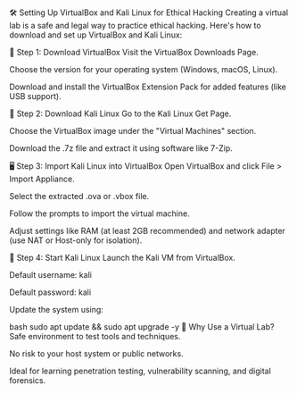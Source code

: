 🛠️ Setting Up VirtualBox and Kali Linux for Ethical Hacking
Creating a virtual lab is a safe and legal way to practice ethical hacking. Here's how to download and set up VirtualBox and Kali Linux:

🧰 Step 1: Download VirtualBox
Visit the VirtualBox Downloads Page.

Choose the version for your operating system (Windows, macOS, Linux).

Download and install the VirtualBox Extension Pack for added features (like USB support).

🐉 Step 2: Download Kali Linux
Go to the Kali Linux Get Page.

Choose the VirtualBox image under the "Virtual Machines" section.

Download the .7z file and extract it using software like 7-Zip.

🖥️ Step 3: Import Kali Linux into VirtualBox
Open VirtualBox and click File > Import Appliance.

Select the extracted .ova or .vbox file.

Follow the prompts to import the virtual machine.

Adjust settings like RAM (at least 2GB recommended) and network adapter (use NAT or Host-only for isolation).

🔐 Step 4: Start Kali Linux
Launch the Kali VM from VirtualBox.

Default username: kali

Default password: kali

Update the system using:

bash
sudo apt update && sudo apt upgrade -y
🧪 Why Use a Virtual Lab?
Safe environment to test tools and techniques.

No risk to your host system or public networks.

Ideal for learning penetration testing, vulnerability scanning, and digital forensics.
